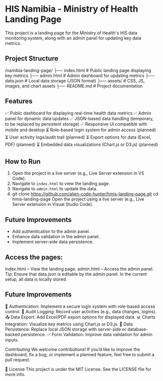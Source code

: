 # HIS Namibia - Ministry of Health Landing Page

This project is a landing page for the Ministry of Health's HIS data monitoring system, along with an admin panel for updating key data metrics.

## Project Structure

/namibia-landing-page/
├── index.html         # Public landing page displaying key metrics
├── admin.html         # Admin dashboard for updating metrics
├── data.json          # Local data storage (JSON format)
├── assets/            # CSS, JS, images, and chart assets
├── README.md          # Project documentation



## Features

✅ Public dashboard for displaying real-time health data metrics
✅ Admin panel for dynamic data updates
✅ JSON-based data handling (temporary, to be replaced by persistent storage)
✅ Responsive UI compatible with mobile and desktop
⏳ Role-based login system for admin access (planned)
⏳ User activity logs/audit trail (planned)
⏳ Export options for data (Excel, PDF) (planned)
⏳ Embedded data visualizations (Chart.js or D3.js) (planned)

## How to Run

1. Open the project in a live server (e.g., Live Server extension in VS Code).
2. Navigate to `index.html` to view the landing page.
3. Navigate to `admin.html` to update the data.
4. git clone https://github.com/alien-code-hunter/hmis-landing-page.git 
cd hmis-landing-page
Open the project using a live server (e.g., Live Server extension in Visual Studio Code).

## Future Improvements

- Add authentication to the admin panel.
- Enhance data validation in the admin panel.
- Implement server-side data persistence.

## Access the pages:

index.html – View the landing page.
admin.html – Access the admin panel.
Tip: Ensure that data.json is editable by the admin panel. In the current setup, all data is locally stored.

## Future Improvements
🔐 Authentication: Implement a secure login system with role-based access control.
🧾 Audit Logging: Record user activities (e.g., data changes, logins).
📤 Data Export: Add Excel/PDF export options for displayed data.
📊 Charts Integration: Visualize key metrics using Chart.js or D3.js.
💾 Data Persistence: Replace local JSON storage with server-side or database-backed persistence.
✅ Form Validation: Improve data validation for admin inputs.

 Contributing
We welcome contributions! If you’d like to improve the dashboard, fix a bug, or implement a planned feature, feel free to submit a pull request.

📜 License
This project is under the MIT License. See the LICENSE file for more info.
